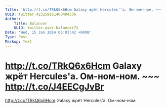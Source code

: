 ```yaml
---
Title: 'http://t.co/TRkQ6x6Hcm Galaxy жрёт Hercules''а. Ом-ном-ном. ~~~ http://t.co/J4EECgJvBr'
UUID: twitter.423259161460494336
Author:
    Title: Balancer
    UUID: twitter.user.balancer73
Date: 'Wed, 15 Jan 2014 05:03:42 +0400'
Type: Post
Markup: Text
---
```


# http://t.co/TRkQ6x6Hcm Galaxy жрёт Hercules'а. Ом-ном-ном. ~~~ http://t.co/J4EECgJvBr

http://t.co/TRkQ6x6Hcm
Galaxy жрёт Hercules'а. Ом-ном-ном.
~~~ http://t.co/J4EECgJvBr